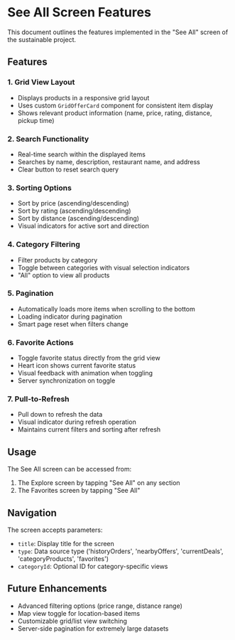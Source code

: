 # See All Screen Features

This document outlines the features implemented in the "See All" screen of the sustainable project.

## Features

### 1. Grid View Layout
- Displays products in a responsive grid layout
- Uses custom `GridOfferCard` component for consistent item display
- Shows relevant product information (name, price, rating, distance, pickup time)

### 2. Search Functionality
- Real-time search within the displayed items
- Searches by name, description, restaurant name, and address
- Clear button to reset search query

### 3. Sorting Options
- Sort by price (ascending/descending)
- Sort by rating (ascending/descending)
- Sort by distance (ascending/descending)
- Visual indicators for active sort and direction

### 4. Category Filtering
- Filter products by category
- Toggle between categories with visual selection indicators
- "All" option to view all products

### 5. Pagination
- Automatically loads more items when scrolling to the bottom
- Loading indicator during pagination
- Smart page reset when filters change

### 6. Favorite Actions
- Toggle favorite status directly from the grid view
- Heart icon shows current favorite status
- Visual feedback with animation when toggling
- Server synchronization on toggle

### 7. Pull-to-Refresh
- Pull down to refresh the data
- Visual indicator during refresh operation
- Maintains current filters and sorting after refresh

## Usage

The See All screen can be accessed from:
1. The Explore screen by tapping "See All" on any section
2. The Favorites screen by tapping "See All"

## Navigation
The screen accepts parameters:
- `title`: Display title for the screen
- `type`: Data source type ('historyOrders', 'nearbyOffers', 'currentDeals', 'categoryProducts', 'favorites')
- `categoryId`: Optional ID for category-specific views

## Future Enhancements
- Advanced filtering options (price range, distance range)
- Map view toggle for location-based items
- Customizable grid/list view switching
- Server-side pagination for extremely large datasets
